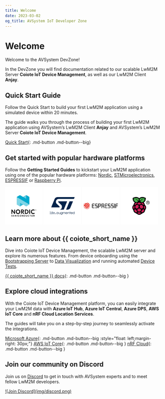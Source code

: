 ```yaml
---
title: Welcome
date: 2023-03-02
og_title: AVSystem IoT Developer Zone
---
```


<meta content="img/AVSystem-social.png" property="og:image"/>


# Welcome

Welcome to the AVSystem DevZone!

In the DevZone you will find documentation related to our scalable LwM2M Server **Coiote IoT Device Management**, as well as our LwM2M Client **Anjay**.


## Quick Start Guide

Follow the Quick Start to build your first LwM2M application using a simulated device within 20 minutes.

The guide walks you through the process of building your first LwM2M application using AVSystem’s LwM2M Client **Anjay** and AVSystem’s LwM2M Server **Coiote IoT Device Management**.

[Quick Start](quickstart/){: .md-button .md-button--big}

## Get started with popular hardware platforms

Follow the **Getting Started Guides** to kickstart your LwM2M application using one of the popular hardware platforms: [Nordic](LwM2M_Client/Nordic/Thingy91/), [STMicroelectronics](LwM2M_Client/STMicroelectronics/Building_LwM2M_applications/Building_LwM2M_applications_with_I-CUBE-Anjay/), [ESPRESSIF](LwM2M_Client/ESP32/M5Stick/) or [Raspberry Pi](Anjay_integrations/RaspberryPi_integration/RaspberryPi-Pico-W/).


[<img src="img/Nordic.jpg" alt="Nordic" title="Nordic" width="24%"/>](LwM2M_Client/Nordic/Thingy91/)
[<img src="img/ST.jpg" alt="STM" title="STM" width="24%" />](LwM2M_Client/STMicroelectronics/Building_LwM2M_applications/Building_LwM2M_applications_with_I-CUBE-Anjay/)
[<img src="img/ESP.jpg" alt="ESPPRESSIF" title="ESPPRESSIF" width="24%" />](LwM2M_Client/ESP32/M5Stick/)
[<img src="img/RPI.jpg" alt="Raspberry Pi" title="Raspberry Pi" width="24%" />](Anjay_integrations/RaspberryPi_integration/RaspberryPi-Pico-W/)

## Learn more about {{ coiote_short_name }}

Dive into Coiote IoT Device Management, the scalable LwM2M server and explore its numerous features. From device onboarding using the [Bootstrapping Server](Coiote_IoT_DM/User_Interface/Device_onboarding/) to [Data Visualization](Coiote_IoT_DM/Quick_Start/Visualize_device_data/) and running automated [Device Tests](Coiote_IoT_DM/Device_tests/Overview/).

[{{ coiote_short_name }} docs](Coiote_IoT_DM/introduction/){: .md-button .md-button--big }


## Explore cloud integrations

With the Coiote IoT Device Management platform, you can easily integrate your LwM2M data with **Azure IoT Hub**, **Azure IoT Central**, **Azure DPS**, **AWS IoT Core** and **nRF Cloud Location Services**.

The guides will take you on a step-by-step journey to seamlessly activate the integrations.

[Microsoft Azure](Cloud_integrations/Azure_IoT/Azure_IoT_Hub/Configure_Azure_IoT_Hub_integration.md){: .md-button .md-button--big :style="float: left;margin-right: 30px;"} [AWS IoT Core](Cloud_integrations/AWS_IoT_Core/Configuring_AWS_integration.md){: .md-button .md-button--big } [nRF Cloud](Cloud_integrations/nRF_Cloud_Location_services/Configure_nRF_Cloud_integration.md){: .md-button .md-button--big }


## Join our community on Discord

Join us on <a href="https://discord.avsystem.com/" target="_blank">Discord</a> to get in touch with AVSystem experts and to meet fellow LwM2M developers.

<a href="https://discord.avsystem.com/" target="_blank">
![Join Discord](img/discord.png)
</a>
